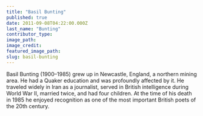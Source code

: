 ```yaml
---
title: "Basil Bunting"
published: true
date: 2011-09-08T04:22:00.000Z
last_name: "Bunting"
contributor_type:
image_path:
image_credit:
featured_image_path:
slug: basil-bunting
---
```


Basil Bunting (1900–1985) grew up in Newcastle, England, a northern mining area. He had a Quaker education and was profoundly affected by it. He traveled widely in Iran as a journalist, served in British intelligence during World War II, married twice, and had four children. At the time of his death in 1985 he enjoyed recognition as one of the most important British poets of the 20th century.

